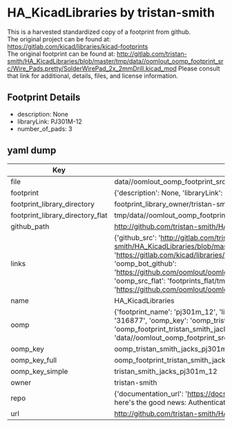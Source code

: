 # HA_KicadLibraries by tristan-smith  
This is a harvested standardized copy of a footprint from github.  
The original project can be found at:  
https://gitlab.com/kicad/libraries/kicad-footprints  
The original footprint can be found at:
http://gitlab.com/tristan-smith/HA_KicadLibraries/blob/master/tmp/data//oomlout_oomp_footprint_src/Wire_Pads.pretty/SolderWirePad_2x_2mmDrill.kicad_mod
Please consult that link for additional, details, files, and license information.  
## Footprint Details
* description: None  
* libraryLink: PJ301M-12  
* number_of_pads: 3  
## yaml dump  
| Key | Value |  
| --- | --- |  
| file | data//oomlout_oomp_footprint_src/HA_KicadLibraries/Jacks.pretty/PJ301M-12.kicad_mod |  
| footprint | {'description': None, 'libraryLink': 'PJ301M-12', 'number_of_pads': 3} |  
| footprint_library_directory | footprint_library_owner/tristan-smith_HA_KicadLibraries |  
| footprint_library_directory_flat | tmp/data//oomlout_oomp_footprint_src/footprints_flat/tristan_smith_jacks_pj301m_12/working |  
| github_path | http://github.com/tristan-smith/HA_KicadLibraries/blob/master/tmp/data//oomlout_oomp_footprint_src/Jacks.pretty/PJ301M-12.kicad_mod |  
| links | {'github_src': 'http://gitlab.com/tristan-smith/HA_KicadLibraries/blob/master/tmp/data//oomlout_oomp_footprint_src/Wire_Pads.pretty/SolderWirePad_2x_2mmDrill.kicad_mod', 'github_src_repo': 'https://gitlab.com/kicad/libraries/kicad-footprints', 'oomp_bot': 'tmp/data//oomlout_oomp_footprint_src/footprints/tristan_smith_jacks_pj301m_12/working', 'oomp_bot_github': 'https://github.com/oomlout/oomlout_oomp_footprint_bot/tree/main/tmp/data//oomlout_oomp_footprint_src/footprints/tristan_smith_jacks_pj301m_12/working', 'oomp_src_flat': 'footprints_flat/tmp/data//oomlout_oomp_footprint_src/footprints_flat/tristan_smith_jacks_pj301m_12/working', 'oomp_src_flat_github': 'https://github.com/oomlout/oomlout_oomp_footprint_src/tree/main/tmp/data//oomlout_oomp_footprint_src/footprints_flat/tristan_smith_jacks_pj301m_12/working'} |  
| name | HA_KicadLibraries |  
| oomp | {'footprint_name': 'pj301m_12', 'library_name': 'jacks', 'md5': '31687735e8cecf07ffafcf89fd7c81f3', 'md5_10': '31687735e8', 'md5_5': '31687', 'md5_6': '316877', 'oomp_key': 'oomp_tristan_smith_jacks_pj301m_12', 'oomp_key_extra': 'oomp_footprint_tristan_smith_jacks_pj301m_12', 'oomp_key_full': 'oomp_footprint_tristan_smith_jacks_pj301m_12_316877', 'oomp_key_simple': 'tristan_smith_jacks_pj301m_12', 'original_filename': 'data//oomlout_oomp_footprint_src/HA_KicadLibraries/Jacks.pretty/PJ301M-12.kicad_mod', 'owner_name': 'tristan_smith'} |  
| oomp_key | oomp_tristan_smith_jacks_pj301m_12 |  
| oomp_key_full | oomp_footprint_tristan_smith_jacks_pj301m_12 |  
| oomp_key_simple | tristan_smith_jacks_pj301m_12 |  
| owner | tristan-smith |  
| repo | {'documentation_url': 'https://docs.github.com/rest/overview/resources-in-the-rest-api#rate-limiting', 'message': "API rate limit exceeded for 84.66.142.224. (But here's the good news: Authenticated requests get a higher rate limit. Check out the documentation for more details.)"} |  
| url | http://github.com/tristan-smith/HA_KicadLibraries |  

